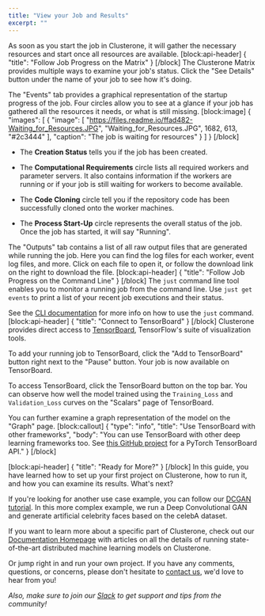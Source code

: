 ```yaml
---
title: "View your Job and Results"
excerpt: ""
---
```

As soon as you start the job in Clusterone, it will gather the necessary resources and start once all resources are available.
[block:api-header]
{
  "title": "Follow Job Progress on the Matrix"
}
[/block]
The Clusterone Matrix provides multiple ways to examine your job's status. Click the "See Details" button under the name of your job to see how it's doing.

The "Events" tab provides a graphical representation of the startup progress of the job. Four circles allow you to see at a glance if your job has gathered all the resources it needs, or what is still missing.
[block:image]
{
  "images": [
    {
      "image": [
        "https://files.readme.io/ffad482-Waiting_for_Resources.JPG",
        "Waiting_for_Resources.JPG",
        1682,
        613,
        "#2c3444"
      ],
      "caption": "The job is waiting for resources"
    }
  ]
}
[/block]
- The **Creation Status** tells you if the job has been created.

- The **Computational Requirements** circle lists all required workers and parameter servers. It also contains information if the workers are running or if your job is still waiting for workers to become available.

- The **Code Cloning** circle tell you if the repository code has been successfully cloned onto the worker machines.

- The **Process Start-Up** circle represents the overall status of the job. Once the job has started, it will say "Running".

The "Outputs" tab contains a list of all raw output files that are generated while running the job. Here you can find the log files for each worker, event log files, and more. Click on each file to open it, or follow the download link on the right to download the file.
[block:api-header]
{
  "title": "Follow Job Progress on the Command Line"
}
[/block]
The `just` command line tool enables you to monitor a running job from the command line. Use `just get events` to print a list of your recent job executions and their status.

See the [CLI documentation](doc:just-cli-reference-manual) for more info on how to use the `just` command.
[block:api-header]
{
  "title": "Connect to TensorBoard"
}
[/block]
Clusterone provides direct access to [TensorBoard](https://www.tensorflow.org/get_started/summaries_and_tensorboard), TensorFlow's suite of visualization tools.

To add your running job to TensorBoard, click the "Add to TensorBoard" button right next to the "Pause" button. Your job is now available on TensorBoard.

To access TensorBoard, click the TensorBoard button on the top bar. You can observe how well the model trained using the `Training_Loss` and `Validation_Loss` curves on the "Scalars" page of TensorBoard.

You can further examine a graph representation of the model on the "Graph" page.
[block:callout]
{
  "type": "info",
  "title": "Use TensorBoard with other frameworks",
  "body": "You can use TensorBoard with other deep learning frameworks too. See [this GitHub project](https://github.com/lanpa/tensorboard-pytorch) for a PyTorch TensorBoard API."
}
[/block]

[block:api-header]
{
  "title": "Ready for More?"
}
[/block]
In this guide, you have learned how to set up your first project on Clusterone, how to run it, and how you can examine its results. What's next?

If you're looking for another use case example, you can follow our [DCGAN tutorial](doc:creating-celebrity-faces-using-a-dcgan). In this more complex example, we run a Deep Convolutional GAN and generate artificial celebrity faces based on the celebA dataset.

If you want to learn more about a specific part of Clusterone, check out our [Documentation Homepage](https://docs.clusterone.com) with articles on all the details of running state-of-the-art distributed machine learning models on Clusterone.

Or jump right in and run your own project. If you have any comments, questions, or concerns, please don't hesitate to [contact us](https://clusterone.com/contact/), we'd love to hear from you!

*Also, make sure to join our [Slack](http://slack.clusterone.com) to get support and tips from the community!*